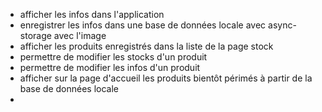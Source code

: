 - afficher les infos dans l'application
- enregistrer les infos dans une base de données locale avec async-storage avec l'image
- afficher les produits enregistrés dans la liste de la page stock
- permettre de modifier les stocks d'un produit
- permettre de modifier les infos d'un produit
- afficher sur la page d'accueil les produits bientôt périmés à partir de la base de données locale
- 